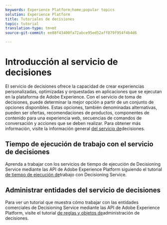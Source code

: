 ```yaml
---
keywords: Experience Platform;home;popular topics
solution: Experience Platform
title: Tutoriales de decisiones
topic: tutorial
translation-type: tm+mt
source-git-commit: ee08f43400fa72abce95ed52aff879f954f4b4d6

---
```



# Introducción al servicio de decisiones

El servicio de decisiones ofrece la capacidad de crear experiencias personalizadas, optimizadas y orquestadas en aplicaciones que se ejecutan en la plataforma de Adobe Experience. Con el servicio de toma de decisiones, puede determinar la mejor opción a partir de un conjunto de opciones disponibles. Estas opciones, también denominadas alternativas, pueden ser ofertas, recomendaciones de productos, componentes de contenido para una experiencia web, secuencias de comandos de conversación y acciones que se deben realizar. Para obtener más información, visite la información general [del servicio de](../decisioning-service/home.md)decisiones.

## Tiempo de ejecución de trabajo con el servicio de decisiones

Aprenda a trabajar con los servicios de tiempo de ejecución de Decisioning Service mediante las API de Adobe Experience Platform siguiendo el tutorial [de tiempo de ejecución de](../decisioning-service/tutorials/runtime.md)trabajo con Decisioning Service.

## Administrar entidades del servicio de decisiones

Para ver un tutorial que muestra cómo trabajar con las entidades comerciales de Decisioning Service mediante las API de Adobe Experience Platform, visite el tutorial [de reglas y objetos de](../decisioning-service/tutorials/entities.md)administración de decisiones.